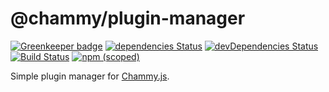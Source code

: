 # @chammy/plugin-manager

[![Greenkeeper badge](https://badges.greenkeeper.io/chammyjs/plugin-manager.svg)](https://greenkeeper.io/)
[![dependencies Status](https://david-dm.org/chammyjs/plugin-manager/status.svg)](https://david-dm.org/chammyjs/plugin-manager)
[![devDependencies Status](https://david-dm.org/chammyjs/plugin-manager/dev-status.svg)](https://david-dm.org/chammyjs/plugin-manager?type=dev)
[![Build Status](https://travis-ci.org/chammyjs/plugin-manager.svg?branch=master)](https://travis-ci.org/chammyjs/plugin-manager)
[![npm (scoped)](https://img.shields.io/npm/v/@chammy/plugin-manager.svg)](https://npmjs.com/package/@chammy/plugin-manager)

Simple plugin manager for [Chammy.js](https://github.com/chammyjs/chammy).
